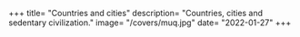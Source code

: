 +++
title= "Countries and cities"
description= "Countries, cities and sedentary civilization."
image= "/covers/muq.jpg"
date= "2022-01-27"
+++
